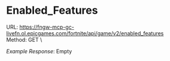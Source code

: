 # Enabled_Features

URL: https://fngw-mcp-gc-livefn.ol.epicgames.com/fortnite/api/game/v2/enabled_features \
Method: GET \

_Example Response_: Empty
